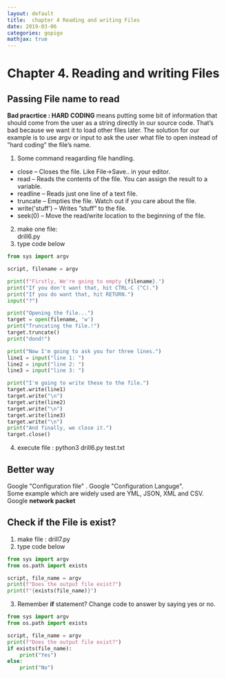 ```yaml
---
layout: default
title:  chapter 4 Reading and writing Files 
date: 2019-03-06  
categories: gopigo
mathjax: true
---
```


# Chapter 4. Reading and writing Files

## Passing File name to read
**Bad pracrtice : HARD CODING** means putting some bit of information that should come from the user as a string directly in our source code. That’s bad because we want it to load other files later. The solution for our example is to use argv or input to ask the user what file to open instead of ”hard coding” the file’s name. 

1. Some command reagarding file handling. 
- close – Closes the file. Like File->Save.. in your editor.
- read – Reads the contents of the file. You can assign the result to a variable.
- readline – Reads just one line of a text file.
- truncate – Empties the file. Watch out if you care about the file.
- write('stuff') – Writes ”stuff” to the file.
- seek(0) – Move the read/write location to the beginning of the file.
2. make one file:  
drill6.py
3. type code below  
```python
from sys import argv

script, filename = argv

print(f"Firstly, We're going to empty {filename}.")
print("If you don't want that, hit CTRL-C (^C).")
print("If you do want that, hit RETURN.")
input("?")

print("Opening the file...")
target = open(filename, 'w')
print("Truncating the file.!")
target.truncate()
print("dond!")

print("Now I'm going to ask you for three lines.")
line1 = input("line 1: ")
line2 = input("line 2: ")
line3 = input("line 3: ")

print("I'm going to write these to the file.")
target.write(line1)
target.write("\n")
target.write(line2)
target.write("\n")
target.write(line3)
target.write("\n")
print("And finally, we close it.")
target.close() 
```
4. execute file : python3 drill6.py test.txt

## Better way
Google "Configuration file" . 
Google "Configuration Languge".  
Some example which are widely used are YML, JSON, XML and CSV.  
Google **network packet**  

## Check if the File is exist?
1. make file : drill7.py
2. type code below
```python
from sys import argv
from os.path import exists

script, file_name = argv
print(f"Does the output file exist?") 
print(f"{exists(file_name)}")

```
3. Remember **if** statement? Change code to answer by saying yes or no. 
```python
from sys import argv
from os.path import exists

script, file_name = argv
print(f"Does the output file exist?") 
if exists(file_name):
    print("Yes")
else: 
    print("No")

```